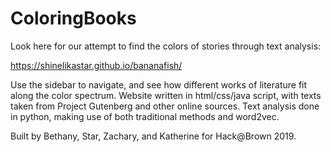 # ColoringBooks

Look here for our attempt to find the colors of stories through text analysis: 

https://shinelikastar.github.io/bananafish/

Use the sidebar to navigate, and see how different works of literature fit along the color spectrum.
Website written in html/css/java script, with texts taken from Project Gutenberg and other online 
sources. Text analysis done in python, making use of both traditional methods and word2vec.

Built by Bethany, Star, Zachary, and Katherine for Hack@Brown 2019.  
